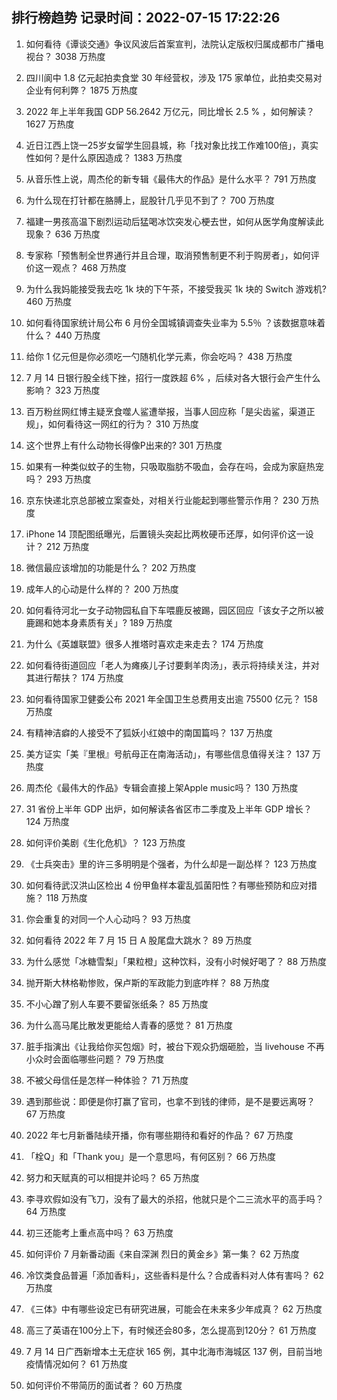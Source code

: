 
## 排行榜趋势 记录时间：2022-07-15 17:22:26
  
  1. 如何看待《谭谈交通》争议风波后首案宣判，法院认定版权归属成都市广播电视台？ 3038 万热度
    
  2. 四川阆中 1.8 亿元起拍卖食堂 30 年经营权，涉及 175 家单位，此拍卖交易对企业有何利弊？ 1875 万热度
    
  3. 2022 年上半年我国 GDP 56.2642 万亿元，同比增长 2.5 % ，如何解读？ 1627 万热度
    
  4. 近日江西上饶一25岁女留学生回县城，称「找对象比找工作难100倍」，真实性如何？是什么原因造成？ 1383 万热度
    
  5. 从音乐性上说，周杰伦的新专辑《最伟大的作品》是什么水平？ 791 万热度
    
  6. 为什么现在打针都在胳膊上，屁股针几乎见不到了？ 700 万热度
    
  7. 福建一男孩高温下剧烈运动后猛喝冰饮突发心梗去世，如何从医学角度解读此现象？ 636 万热度
    
  8. 专家称「预售制全世界通行并且合理，取消预售制更不利于购房者」，如何评价这一观点？ 468 万热度
    
  9. 为什么我妈能接受我去吃 1k 块的下午茶，不接受我买 1k 块的 Switch 游戏机? 460 万热度
    
  10. 如何看待国家统计局公布 6 月份全国城镇调查失业率为 5.5％ ？该数据意味着什么？ 440 万热度
    
  11. 给你 1 亿元但是你必须吃一勺随机化学元素，你会吃吗？ 438 万热度
    
  12. 7 月 14 日银行股全线下挫，招行一度跌超 6% ，后续对各大银行会产生什么影响？ 323 万热度
    
  13. 百万粉丝网红博主疑烹食噬人鲨遭举报，当事人回应称「是尖齿鲨，渠道正规」，如何看待这一网红的行为？ 310 万热度
    
  14. 这个世界上有什么动物长得像P出来的? 301 万热度
    
  15. 如果有一种类似蚊子的生物，只吸取脂肪不吸血，会存在吗，会成为家庭热宠吗？ 293 万热度
    
  16. 京东快递北京总部被立案查处，对相关行业能起到哪些警示作用？ 230 万热度
    
  17. iPhone 14 顶配图纸曝光，后置镜头突起比两枚硬币还厚，如何评价这一设计？ 212 万热度
    
  18. 微信最应该增加的功能是什么？ 202 万热度
    
  19. 成年人的心动是什么样的？ 200 万热度
    
  20. 如何看待河北一女子动物园私自下车喂鹿反被踢，园区回应「该女子之所以被鹿踢和她本身素质有关」? 189 万热度
    
  21. 为什么《英雄联盟》很多人推塔时喜欢走来走去？ 174 万热度
    
  22. 如何看待街道回应「老人为瘫痪儿子讨要剩羊肉汤」，表示将持续关注，并对其进行帮扶？ 174 万热度
    
  23. 如何看待国家卫健委公布 2021 年全国卫生总费用支出逾 75500 亿元？ 158 万热度
    
  24. 有精神洁癖的人接受不了狐妖小红娘中的南国篇吗？ 137 万热度
    
  25. 美方证实「美『里根』号航母正在南海活动」，有哪些信息值得关注？ 137 万热度
    
  26. 周杰伦《最伟大的作品》专辑会直接上架Apple music吗？ 130 万热度
    
  27. 31 省份上半年 GDP 出炉，如何解读各省区市二季度及上半年 GDP 增长？ 124 万热度
    
  28. 如何评价美剧《生化危机》？ 123 万热度
    
  29. 《士兵突击》里的许三多明明是个强者，为什么却是一副怂样？ 123 万热度
    
  30. 如何看待武汉洪山区检出 4 份甲鱼样本霍乱弧菌阳性？有哪些预防和应对措施？ 118 万热度
    
  31. 你会重复的对同一个人心动吗？ 93 万热度
    
  32. 如何看待 2022 年 7 月 15 日 A 股尾盘大跳水？ 89 万热度
    
  33. 为什么感觉「冰糖雪梨」「果粒橙」这种饮料，没有小时候好喝了？ 88 万热度
    
  34. 抛开斯大林格勒惨败，保卢斯的军政能力到底咋样？ 88 万热度
    
  35. 不小心蹭了别人车要不要留张纸条？ 85 万热度
    
  36. 为什么高马尾比散发更能给人青春的感觉？ 81 万热度
    
  37. 脏手指演出《让我给你买包烟》时，被台下观众扔烟砸脸，当 livehouse 不再小众时会面临哪些问题？ 79 万热度
    
  38. 不被父母信任是怎样一种体验？ 71 万热度
    
  39. 遇到那些说：即便是你打赢了官司，也拿不到钱的律师，是不是要远离呀？ 67 万热度
    
  40. 2022 年七月新番陆续开播，你有哪些期待和看好的作品？ 67 万热度
    
  41. 「栓Q」和「Thank you」是一个意思吗，有何区别？ 66 万热度
    
  42. 努力和天赋真的可以相提并论吗？ 65 万热度
    
  43. 李寻欢假如没有飞刀，没有了最大的杀招，他就只是个二三流水平的高手吗？ 64 万热度
    
  44. 初三还能考上重点高中吗？ 63 万热度
    
  45. 如何评价 7 月新番动画《来自深渊 烈日的黄金乡》第一集？ 62 万热度
    
  46. 冷饮类食品普遍「添加香料」，这些香料是什么？合成香料对人体有害吗？ 62 万热度
    
  47. 《三体》中有哪些设定已有研究进展，可能会在未来多少年成真？ 62 万热度
    
  48. 高三了英语在100分上下，有时候还会80多，怎么提高到120分？ 61 万热度
    
  49. 7 月 14 日广西新增本土无症状 165 例，其中北海市海城区 137 例，目前当地疫情情况如何？ 61 万热度
    
  50. 如何评价不带简历的面试者？ 60 万热度
    